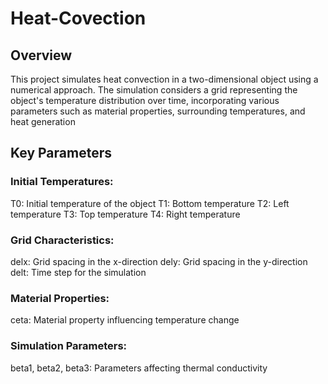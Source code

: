 # Heat-Covection

## Overview
This project simulates heat convection in a two-dimensional object using a numerical approach. The simulation considers a grid representing the object's temperature distribution over time, incorporating various parameters such as material properties, surrounding temperatures, and heat generation

## Key Parameters

### Initial Temperatures:
T0: Initial temperature of the object
T1: Bottom temperature
T2: Left temperature
T3: Top temperature
T4: Right temperature

### Grid Characteristics:
delx: Grid spacing in the x-direction
dely: Grid spacing in the y-direction
delt: Time step for the simulation

### Material Properties:
ceta: Material property influencing temperature change

### Simulation Parameters:
beta1, beta2, beta3: Parameters affecting thermal conductivity
